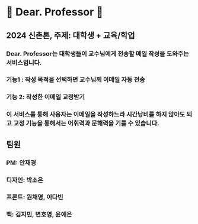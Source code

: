 # 📓 Dear. Professor 📓
## 2024 신촌톤, 주제: 대학생 + 교육/학업

### Dear. Professor는 대학생들이 교수님에게 전송할 메일 작성을 도와주는 서비스입니다. 
### 기능1 : 작성 목적을 선택하면 교수님께 이메일 자동 전송
### 기능 2: 작성한 이메일 교정받기
### 이 서비스를 통해 사용자는 이메일을 작성하느라 시간낭비를 하지 않아도 되고 교정 기능을 통해서는 어휘력과 문해력을 기를 수 있습니다. <br/>

## 팀원
### PM: 안재경
### 디자인: 박소은
### 프론트: 원채영, 이다빈
### 백: 김지민, 변호영, 윤예은
